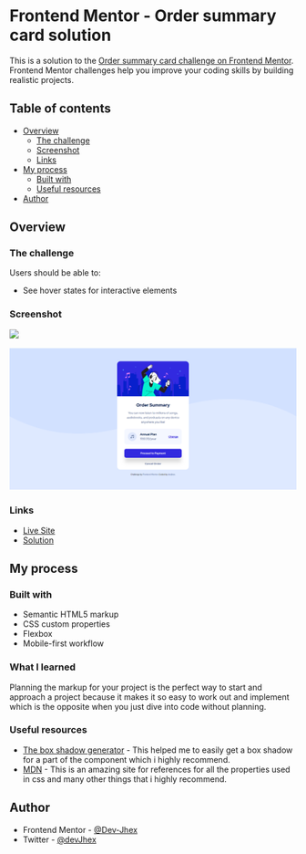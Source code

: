 # Frontend Mentor - Order summary card solution

This is a solution to the [Order summary card challenge on Frontend Mentor](https://www.frontendmentor.io/challenges/order-summary-component-QlPmajDUj). Frontend Mentor challenges help you improve your coding skills by building realistic projects. 

## Table of contents

- [Overview](#overview)
  - [The challenge](#the-challenge)
  - [Screenshot](#screenshot)
  - [Links](#links)
- [My process](#my-process)
  - [Built with](#built-with)
  - [Useful resources](#useful-resources)
- [Author](#author)

## Overview

### The challenge

Users should be able to:

- See hover states for interactive elements

### Screenshot

![](./screenshot.jpg)

![Design preview for the Order summary card coding challenge](./design/Solution.png)

### Links
- [Live Site](https://devjhex-order-summary-component-main.vercel.app/)
- [Solution](https://www.frontendmentor.io/solutions/responsive-ordersummarycard-using-flexbox-7BvR05jXxY)

## My process

### Built with

- Semantic HTML5 markup
- CSS custom properties
- Flexbox
- Mobile-first workflow

### What I learned

Planning the markup for your project is the perfect way to start and approach a project because it makes it so easy to work out and implement which is the opposite when you just dive into code without planning.

### Useful resources

- [The box shadow generator](https://www.cssmatic.com/box-shadow) - This helped me to easily get a box shadow for a part of the component which i highly recommend.
- [MDN](https://developer.mozilla.org/en-US/) - This is an amazing site for references for all the properties used in css and many other things that i highly recommend.

## Author
- Frontend Mentor - [@Dev-Jhex](https://www.frontendmentor.io/profile/Dev-Jhex)
- Twitter - [@devJhex](https://www.twitter.com/devJhex)

